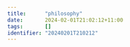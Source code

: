 ```yaml
---
title:      "philosophy"
date:       2024-02-01T21:02:12+11:00
tags:       []
identifier: "20240201T210212"
---
```


